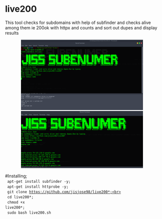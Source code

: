 # live200
This tool checks for subdomains with help of subfinder and checks alive among them ie 200ok with httpx and counts and sort out dupes and display results


<div align="center">
    <img src="/2021-12-25 20_56_02-Parrot Security (snapshot bk) [Running] - Oracle VM VirtualBox.png" width="400px"</img> 
</div>
<div align="center">
    <img src="/2021-12-25 20_56_56-Parrot Security (snapshot bk) [Running] - Oracle VM VirtualBox.png" width="400px"</img> 
</div>



#Installing;<br>
<code>
apt-get install subfinder -y;<br></code></n>
    <code>
apt-get install httprobe -y;<br></code></n>
        <code>
git clone https://github.com/jisjose98/live200*;<br></n>
            </code>
  <code>
    cd live200*;<br></code>
                <code>
chmod +x live200*;<br></code>
                    <code>
sudo bash live200.sh<br>
</code>
